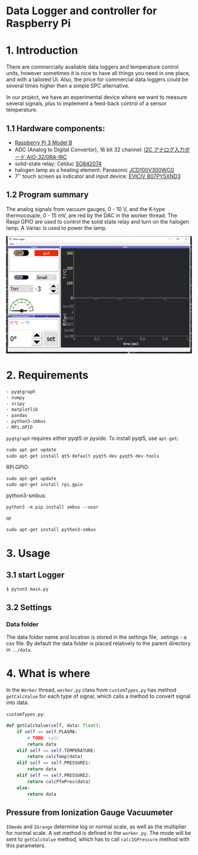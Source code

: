# Data Logger and controller for Raspberry Pi

# 1. Introduction

There are commercially available data loggers and temperature control units, however sometimes it is nice to have all things you need in one place, and with a tailored UI. Also, the price for commercial data loggers could be several times higher then a simple SPC alternative.



In our project, we have an experimental device where we want to measure several signals, plus to implement a feed-back control of a sensor temperature. 



## 1.1 Hardware components:

- [Raspberry Pi 3 Model B](https://www.raspberrypi.org/products/raspberry-pi-3-model-b/)
- ADC (Analog to Digital Convertor), 16 bit 32 channel: [I2C アナログ入力ボード AIO-32/0RA-IRC](https://www.y2c.co.jp/i2c-r/aio-32-0ra-irc/)
- solid-state relay: Celduc [SO842074](https://docs.rs-online.com/4deb/0900766b8050bf44.pdf)
- halogen lamp as a heating element: Panasonic [JCD100V300WCG](https://www2.panasonic.biz/scvb/a2A/opnItemDetail?use_obligation=scva&contents_view_flg=1&catalog_view_flg=1&item_cd=JCD100V300WCG&item_no=JCD100V300WCG&b_cd=101&hinban_kbn=1&s_hinban_key=JCD100V300WCG&s_end_flg=&vcata_flg=1)
- 7'' touch screen as indicator and input device: [EVICIV B07PY5XND3](https://www.amazon.com/Eviciv-Portable-Monitor-Display-1024X600/dp/B07L6WT77H?ref_=ast_sto_dp&th=1&psc=1)



## 1.2 Program summary

The analog signals from vacuum gauges, 0 - 10 V, and the K-type thermocouple, 0 - 15 mV, are red by the DAC in the worker thread. The Raspi GPIO are used to control the solid state relay and turn on the halogen lamp. A Variac is used to power the lamp.  



![UI](images/app_screenshot_1.png)



# 2. Requirements

```
- pyqtgraph
- numpy
- scipy
- matplotlib
- pandas
- python3-smbus
- RPi.GPIO
```

`pyqtgraph` requires either pyqt5 or pyside. To install pyqt5, use `apt-get`:

```py
sudo apt-get update
sudo apt-get install qt5-default pyqt5-dev pyqt5-dev-tools
```

RPi.GPIO:

```
sudo apt-get update
sudo apt-get install rpi.gpio
```

python3-smbus:

```
python3 -m pip install smbus --user
```

or

```
sudo apt-get install python3-smbus
```



# 3. Usage

## 3.1 start Logger

```
$ pyton3 main.py
```

## 3.2 Settings

### Data folder

The data folder name and location is stored in the settings file, .setings - a csv file. By default the data folder is placed relatively to the parent directory in `../data`.



# 4. What is where

In the `Worker` thread, `worker.py` class from `customTypes.py` has method `getCalcValue` for each type of  signal, which calls a method to convert signal into data.



`customTypes.py`:

```python
def getCalcValue(self, data: float):
    if self == self.PLASMA:
        # TODO: calc
        return data
    elif self == self.TEMPERATURE:
        return calcTemp(data)
    elif self == self.PRESSURE1:
        return data
    elif self == self.PRESSURE2:
        return calcPfePres(data)
    else:
        return data
```


## Pressure from Ionization Gauge Vacuumeter

`IGmode` and `IGrange` determine log or normal scale, as well as the multiplier for normal scale. A set method is defined in the `worker.py`. The mode will be sent to `getCalcValue` method, which has to call `calcIGPressure` method with this parameters.